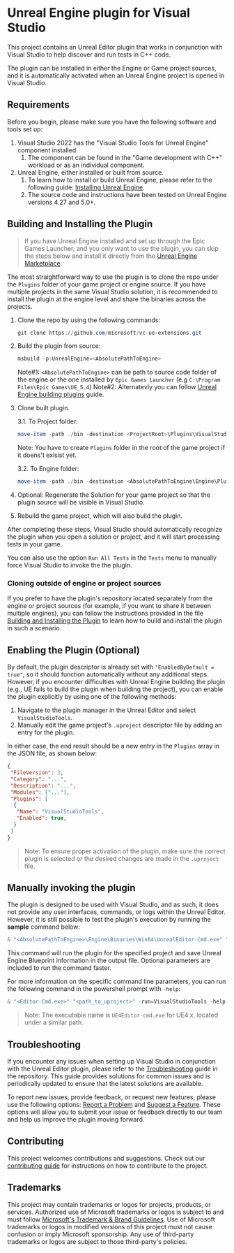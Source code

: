 # Unreal Engine plugin for Visual Studio

This project contains an Unreal Editor plugin that works in conjunction with Visual Studio to help discover and run tests in C++ code. 

The plugin can be installed in either the Engine or Game project sources, and it is automatically activated when an Unreal Engine project is opened in Visual Studio.

## Requirements

Before you begin, please make sure you have the following software and tools set up:

1. Visual Studio 2022 has the "Visual Studio Tools for Unreal Engine" component installed.
   1. The component can be found in the "Game development with C++" workload or as an individual component.
2. Unreal Engine, either installed or built from source.
   1. To learn how to install or build Unreal Engine, please refer to the following guide: [Installing Unreal Engine](https://docs.unrealengine.com/5.0/en-US/installing-unreal-engine).
   1. The source code and instructions have been tested on Unreal Engine versions 4.27 and 5.0+.

## Building and Installing the Plugin

> If you have Unreal Engine installed and set up through the Epic Games Launcher, and you only want to use the plugin, you can skip the steps below and install it directly from the [Unreal Engine Marketplace](https://aka.ms/vsueplugin).

The most straightforward way to use the plugin is to clone the repo under the `Plugins` folder of your game project or engine source. If you have multiple projects in the same Visual Studio solution, it is recommended to install the plugin at the engine level and share the binaries across the projects.

1. Clone the repo by using the following commands:
   ```powershell
   git clone https://github.com/microsoft/vc-ue-extensions.git
   ```

2. Build the plugin from source:
   ```powershell
   msbuild -p:UnrealEngine=<AbsolutePathToEngine>
   ```
   Note#1: `<AbsolutePathToEngine>` can be path to source code folder of the engine or the one installed by `Epic Games Launcher` (e.g `C:\Program Files\Epic Games\UE_5.4`)
   Note#2: Alternatevly you can follow [Unreal Engine building plugins](https://dev.epicgames.com/community/learning/tutorials/qz93/unreal-engine-building-plugins) guide.

3. Clone built plugin.

   3.1. To Project folder:
   ```powershell
   move-item -path ./bin -destination <ProjectRoot>\Plugins\VisualStudioTools
   ``` 
   Note: You have to create `Plugins` folder in the root of the game project if it doens't exisist yet.

   3.2. To Engine folder:
   ```powershell
   move-item -path ./bin -destination <AbsolutePathToEngine\Engine\Plugins
   ```

2. Optional: Regenerate the Solution for your game project so that the plugin source will be visible in Visual Studio.

3. Rebuild the game project, which will also build the plugin.

After completing these steps, Visual Studio should automatically recognize the plugin when you open a solution or project, and it will start processing tests in your game.

You can also use the option `Run All Tests` in the `Tests` menu to manually force Visual Studio to invoke the the plugin.

### Cloning outside of engine or project sources

If you prefer to have the plugin's repository located separately from the engine or project sources (for example, if you want to share it between multiple engines), you can follow the instructions provided in the file [Building and Installing the Plugin](./README.md#building-and-installing-the-plugin) to learn how to build and install the plugin in such a scenario.

## Enabling the Plugin (Optional)

By default, the plugin descriptor is already set with `"EnabledByDefault = true"`, so it should function automatically without any additional steps. However, if you encounter difficulties with Unreal Engine building the plugin (e.g., UE fails to build the plugin when building the project), you can enable the plugin explicitly by using one of the following methods:

1. Navigate to the plugin manager in the Unreal Editor and select `VisualStudioTools`.
2. Manually edit the game project's `.uproject` descriptor file by adding an entry for the plugin.

In either case, the end result should be a new entry in the `Plugins` array in the JSON file, as shown below:

```JSON
{
 "FileVersion": 3,
 "Category": "...",
 "Description": "...",
 "Modules": ["..."],
 "Plugins": [
  {
   "Name": "VisualStudioTools",
   "Enabled": true,
  }
 ]
}
```
>Note: To ensure proper activation of the plugin, make sure the correct plugin is selected or the desired changes are made in the `.uproject` file.

## Manually invoking the plugin

The plugin is designed to be used with Visual Studio, and as such, it does not provide any user interfaces, commands, or logs within the Unreal Editor. However, it is still possible to test the plugin's execution by running the **sample** command below: 

```powershell
& "<AbsolutePathToEngine>\Engine\Binaries\Win64\UnrealEditor-Cmd.exe" "$Env:UserProfile\Unreal Projects\EmptyProject\EmptyProject.uproject" -run=VisualStudioTools -output "$Env:Temp\vs-ue-tools.json" [-unattended -noshadercompile -nosound -nullrhi -nocpuprofilertrace -nocrashreports -nosplash]
```

This command will run the plugin for the specified project and save Unreal Engine Blueprint information in the output file. Optional parameters are included to run the command faster.

For more information on the specific command line parameters, you can run the following command in the powershell prompt with `-help`:

```powershell
& "<Editor-Cmd.exe>" "<path_to_uproject>" -run=VisualStudioTools -help [-unattended -noshadercompile -nosound -nullrhi -nocpuprofilertrace -nocrashreports -nosplash]
```

>Note: The executable name is `UE4Editor-cmd.exe` for UE4.x, located under a similar path.

## Troubleshooting

If you encounter any issues when setting up Visual Studio in conjunction with the Unreal Editor plugin, please refer to the [Troubleshooting](https://github.com/microsoft/vc-ue-extensions/blob/main/Docs/Troubleshooting.md) guide in the repository. This guide provides solutions for common issues and is periodically updated to ensure that the latest solutions are available.

To report new issues, provide feedback, or request new features, please use the following options: [Report a Problem](https://aka.ms/feedback/cpp/unrealengine/report) and [Suggest a Feature](https://aka.ms/feedback/cpp/unrealengine/suggest). These options will allow you to submit your issue or feedback directly to our team and help us improve the plugin moving forward.

## Contributing
This project welcomes contributions and suggestions. Check out our [contributing guide](CONTRIBUTING.md) for instructions on how to contribute to the project.

## Trademarks

This project may contain trademarks or logos for projects, products, or services. Authorized use of Microsoft trademarks or logos is subject to and must follow [Microsoft's Trademark & Brand Guidelines](https://www.microsoft.com/en-us/legal/intellectualproperty/trademarks/usage/general).
Use of Microsoft trademarks or logos in modified versions of this project must not cause confusion or imply Microsoft sponsorship.
Any use of third-party trademarks or logos are subject to those third-party's policies.